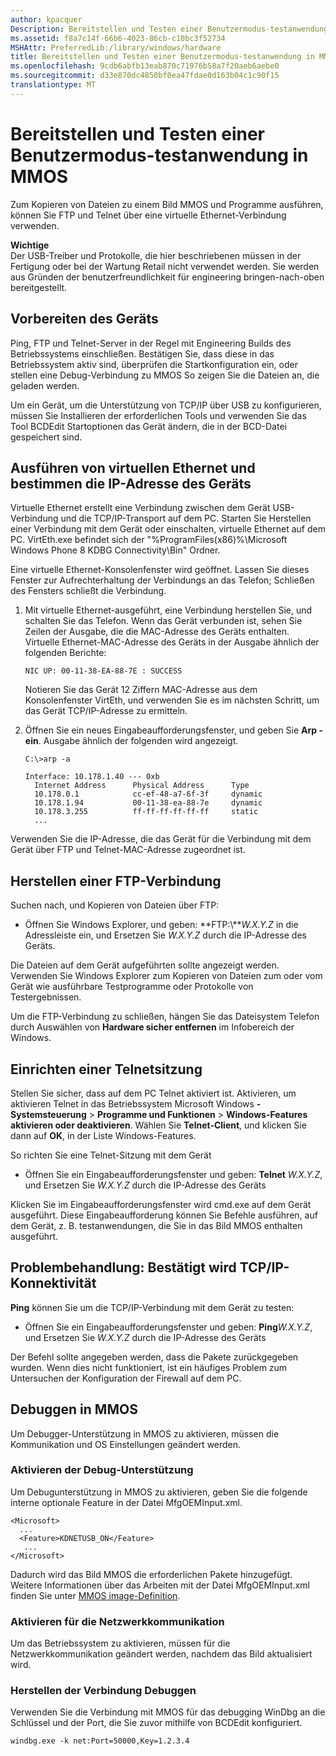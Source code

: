 ```yaml
---
author: kpacquer
Description: Bereitstellen und Testen einer Benutzermodus-testanwendung in MMOS
ms.assetid: f8a7c14f-66b6-4023-86cb-c10bc3f52734
MSHAttr: PreferredLib:/library/windows/hardware
title: Bereitstellen und Testen einer Benutzermodus-testanwendung in MMOS
ms.openlocfilehash: 9cdb6abfb13eab870c71976b58a7f20aeb6aebe0
ms.sourcegitcommit: d33e870dc4850bf0ea47fdae0d163b04c1c90f15
translationtype: MT
---
```

# <a name="deploy-and-test-a-user-mode-test-application-in-mmos"></a>Bereitstellen und Testen einer Benutzermodus-testanwendung in MMOS


Zum Kopieren von Dateien zu einem Bild MMOS und Programme ausführen, können Sie FTP und Telnet über eine virtuelle Ethernet-Verbindung verwenden.

**Wichtige**  
Der USB-Treiber und Protokolle, die hier beschriebenen müssen in der Fertigung oder bei der Wartung Retail nicht verwendet werden. Sie werden aus Gründen der benutzerfreundlichkeit für engineering bringen-nach-oben bereitgestellt.

 

## <a name="span-idpreparingthedevicespanspan-idpreparingthedevicespanspan-idpreparingthedevicespanpreparing-the-device"></a><span id="Preparing_the_device"></span><span id="preparing_the_device"></span><span id="PREPARING_THE_DEVICE"></span>Vorbereiten des Geräts


Ping, FTP und Telnet-Server in der Regel mit Engineering Builds des Betriebssystems einschließen. Bestätigen Sie, dass diese in das Betriebssystem aktiv sind, überprüfen die Startkonfiguration ein, oder stellen eine Debug-Verbindung zu MMOS So zeigen Sie die Dateien an, die geladen werden.

Um ein Gerät, um die Unterstützung von TCP/IP über USB zu konfigurieren, müssen Sie Installieren der erforderlichen Tools und verwenden Sie das Tool BCDEdit Startoptionen das Gerät ändern, die in der BCD-Datei gespeichert sind.

## <a name="span-idrunningvirtualethernetanddeterminingtheipaddressofthedevicespanspan-idrunningvirtualethernetanddeterminingtheipaddressofthedevicespanspan-idrunningvirtualethernetanddeterminingtheipaddressofthedevicespanrunning-virtual-ethernet-and-determining-the-ip-address-of-the-device"></a><span id="Running_Virtual_Ethernet_and_determining_the_IP_address_of_the_device"></span><span id="running_virtual_ethernet_and_determining_the_ip_address_of_the_device"></span><span id="RUNNING_VIRTUAL_ETHERNET_AND_DETERMINING_THE_IP_ADDRESS_OF_THE_DEVICE"></span>Ausführen von virtuellen Ethernet und bestimmen die IP-Adresse des Geräts


Virtuelle Ethernet erstellt eine Verbindung zwischen dem Gerät USB-Verbindung und die TCP/IP-Transport auf dem PC. Starten Sie Herstellen einer Verbindung mit dem Gerät oder einschalten, virtuelle Ethernet auf dem PC. VirtEth.exe befindet sich der "%ProgramFiles(x86)%\\Microsoft Windows Phone 8 KDBG Connectivity\\Bin" Ordner.

Eine virtuelle Ethernet-Konsolenfenster wird geöffnet. Lassen Sie dieses Fenster zur Aufrechterhaltung der Verbindungs an das Telefon; Schließen des Fensters schließt die Verbindung.

1.  Mit virtuelle Ethernet-ausgeführt, eine Verbindung herstellen Sie, und schalten Sie das Telefon. Wenn das Gerät verbunden ist, sehen Sie Zeilen der Ausgabe, die die MAC-Adresse des Geräts enthalten. Virtuelle Ethernet-MAC-Adresse des Geräts in der Ausgabe ähnlich der folgenden Berichte:

    ``` syntax
    NIC UP: 00-11-38-EA-88-7E : SUCCESS
    ```

    Notieren Sie das Gerät 12 Ziffern MAC-Adresse aus dem Konsolenfenster VirtEth, und verwenden Sie es im nächsten Schritt, um das Gerät TCP/IP-Adresse zu ermitteln.

2.  Öffnen Sie ein neues Eingabeaufforderungsfenster, und geben Sie **Arp - ein**. Ausgabe ähnlich der folgenden wird angezeigt.

    ``` syntax
    C:\>arp -a

    Interface: 10.178.1.40 --- 0xb
      Internet Address      Physical Address      Type
      10.178.0.1            cc-ef-48-a7-6f-3f     dynamic
      10.178.1.94           00-11-38-ea-88-7e     dynamic
      10.178.3.255          ff-ff-ff-ff-ff-ff     static
      ... 
    ```

Verwenden Sie die IP-Adresse, die das Gerät für die Verbindung mit dem Gerät über FTP und Telnet-MAC-Adresse zugeordnet ist.

## <a name="span-idestablishinganftpconnectionspanspan-idestablishinganftpconnectionspanspan-idestablishinganftpconnectionspanestablishing-an-ftp-connection"></a><span id="Establishing_an_FTP_connection"></span><span id="establishing_an_ftp_connection"></span><span id="ESTABLISHING_AN_FTP_CONNECTION"></span>Herstellen einer FTP-Verbindung


Suchen nach, und Kopieren von Dateien über FTP:

-   Öffnen Sie Windows Explorer, und geben: **FTP:\\***W.X.Y.Z* in die Adressleiste ein, und Ersetzen Sie *W.X.Y.Z* durch die IP-Adresse des Geräts.

Die Dateien auf dem Gerät aufgeführten sollte angezeigt werden. Verwenden Sie Windows Explorer zum Kopieren von Dateien zum oder vom Gerät wie ausführbare Testprogramme oder Protokolle von Testergebnissen.

Um die FTP-Verbindung zu schließen, hängen Sie das Dateisystem Telefon durch Auswählen von **Hardware sicher entfernen** im Infobereich der Windows.

## <a name="span-idestablishingatelnetsessionspanspan-idestablishingatelnetsessionspanspan-idestablishingatelnetsessionspanestablishing-a-telnet-session"></a><span id="Establishing_a_Telnet_session"></span><span id="establishing_a_telnet_session"></span><span id="ESTABLISHING_A_TELNET_SESSION"></span>Einrichten einer Telnetsitzung


Stellen Sie sicher, dass auf dem PC Telnet aktiviert ist. Aktivieren, um aktivieren Telnet in das Betriebssystem Microsoft Windows **-Systemsteuerung** &gt; **Programme und Funktionen** &gt; **Windows-Features aktivieren oder deaktivieren**. Wählen Sie **Telnet-Client**, und klicken Sie dann auf **OK**, in der Liste Windows-Features.

So richten Sie eine Telnet-Sitzung mit dem Gerät

-   Öffnen Sie ein Eingabeaufforderungsfenster und geben: **Telnet** *W.X.Y.Z*, und Ersetzen Sie *W.X.Y.Z* durch die IP-Adresse des Geräts

Klicken Sie im Eingabeaufforderungsfenster wird cmd.exe auf dem Gerät ausgeführt. Diese Eingabeaufforderung können Sie Befehle ausführen, auf dem Gerät, z. B. testanwendungen, die Sie in das Bild MMOS enthalten ausgeführt.

## <a name="span-idtroubleshootingconfirmingtcpipconnectivityspanspan-idtroubleshootingconfirmingtcpipconnectivityspanspan-idtroubleshootingconfirmingtcpipconnectivityspantroubleshooting-confirming-tcpip-connectivity"></a><span id="Troubleshooting__Confirming_TCP_IP_connectivity"></span><span id="troubleshooting__confirming_tcp_ip_connectivity"></span><span id="TROUBLESHOOTING__CONFIRMING_TCP_IP_CONNECTIVITY"></span>Problembehandlung: Bestätigt wird TCP/IP-Konnektivität


**Ping** können Sie um die TCP/IP-Verbindung mit dem Gerät zu testen:

-   Öffnen Sie ein Eingabeaufforderungsfenster und geben: **Ping***W.X.Y.Z*, und Ersetzen Sie *W.X.Y.Z* durch die IP-Adresse des Geräts

Der Befehl sollte angegeben werden, dass die Pakete zurückgegeben wurden. Wenn dies nicht funktioniert, ist ein häufiges Problem zum Untersuchen der Konfiguration der Firewall auf dem PC.

## <a name="span-iddebugginginmmosspanspan-iddebugginginmmosspanspan-iddebugginginmmosspandebugging-in-mmos"></a><span id="Debugging_in_MMOS"></span><span id="debugging_in_mmos"></span><span id="DEBUGGING_IN_MMOS"></span>Debuggen in MMOS


Um Debugger-Unterstützung in MMOS zu aktivieren, müssen die Kommunikation und OS Einstellungen geändert werden.

### <a name="span-idenablingdebugsupportspanspan-idenablingdebugsupportspanspan-idenablingdebugsupportspanenabling-debug-support"></a><span id="Enabling_debug_support"></span><span id="enabling_debug_support"></span><span id="ENABLING_DEBUG_SUPPORT"></span>Aktivieren der Debug-Unterstützung

Um Debugunterstützung in MMOS zu aktivieren, geben Sie die folgende interne optionale Feature in der Datei MfgOEMInput.xml.

``` syntax
<Microsoft>
  ...
  <Feature>KDNETUSB_ON</Feature>
   ...
</Microsoft>
```

Dadurch wird das Bild MMOS die erforderlichen Pakete hinzugefügt. Weitere Informationen über das Arbeiten mit der Datei MfgOEMInput.xml finden Sie unter [MMOS image-Definition](mmos-image-definition.md).

### <a name="span-idenablingcommunicationsettingsspanspan-idenablingcommunicationsettingsspanspan-idenablingcommunicationsettingsspanenabling-communication-settings"></a><span id="Enabling_communication_settings"></span><span id="enabling_communication_settings"></span><span id="ENABLING_COMMUNICATION_SETTINGS"></span>Aktivieren für die Netzwerkkommunikation

Um das Betriebssystem zu aktivieren, müssen für die Netzwerkkommunikation geändert werden, nachdem das Bild aktualisiert wird.

### <a name="span-idestablishingthedebugconnectionspanspan-idestablishingthedebugconnectionspanspan-idestablishingthedebugconnectionspanestablishing-the-debug-connection"></a><span id="Establishing_the_debug_connection"></span><span id="establishing_the_debug_connection"></span><span id="ESTABLISHING_THE_DEBUG_CONNECTION"></span>Herstellen der Verbindung Debuggen

Verwenden Sie die Verbindung mit MMOS für das debugging WinDbg an die Schlüssel und der Port, die Sie zuvor mithilfe von BCDEdit konfiguriert.

``` syntax
windbg.exe -k net:Port=50000,Key=1.2.3.4
```

 

 





